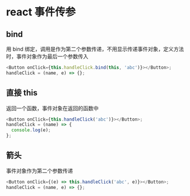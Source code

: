 # react 事件传参

## bind

用 bind 绑定，调用是作为第二个参数传递，不用显示传递事件对象，定义方法时，事件对象作为最后一个参数传入

```js
<Button onClick={this.handleClick.bind(this, 'abc')}></Button>;
handleClick = (name, e) => {};
```

## 直接 this

返回一个函数，事件对象在返回的函数中

```js
<Button onClick={this.handleClick('abc')}></Button>;
handleClick = (name) => {
  console.log(e);
};
```

## 箭头

事件对象作为第二个参数传递

```js
<Button onClick={(e) => this.handleClick('abc', e)}></Button>;
handleClick = (name, e) => {};
```
